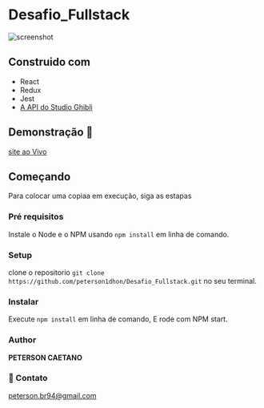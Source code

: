 # Desafio_Fullstack

![screenshot](./my-app/src/assets/ghibliFlix.gif)

## Construido com 

- React
- Redux
- Jest
- [A API do Studio Ghibli ](https://ghibliapi.herokuapp.com/films#)

## Demonstração 🚀

[site ao Vivo](https://ghibliflix-d82e4.web.app/)

## Começando

Para colocar uma copiaa em execução, siga as estapas

### Pré requisitos

Instale o Node e o NPM usando `npm install` em linha de comando.

### Setup
clone o repositorio `git clone https://github.com/peterson1dhon/Desafio_Fullstack.git` no seu terminal.

### Instalar
Execute `npm install` em linha de comando, E rode com NPM start.

### Author 

**PETERSON CAETANO**

### 💛 Contato

peterson.br94@gmail.com

